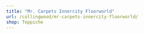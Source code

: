 ```yaml
---
title: "Mr. Carpets Innercity Floorworld"
url: /collingwood/mr-carpets-innercity-floorworld/
shop: Teppiche
---
```

